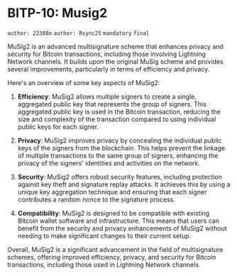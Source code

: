 # BITP-10: Musig2

`author: 22388o` `author: Rsync25` `mandatory` `final`

MuSig2 is an advanced multisignature scheme that enhances privacy and security for Bitcoin transactions, including those involving Lightning Network channels. It builds upon the original MuSig scheme and provides several improvements, particularly in terms of efficiency and privacy.

Here's an overview of some key aspects of MuSig2:

1. **Efficiency**: MuSig2 allows multiple signers to create a single, aggregated public key that represents the group of signers. This aggregated public key is used in the Bitcoin transaction, reducing the size and complexity of the transaction compared to using individual public keys for each signer.

2. **Privacy**: MuSig2 improves privacy by concealing the individual public keys of the signers from the blockchain. This helps prevent the linkage of multiple transactions to the same group of signers, enhancing the privacy of the signers' identities and activities on the network.

3. **Security**: MuSig2 offers robust security features, including protection against key theft and signature replay attacks. It achieves this by using a unique key aggregation technique and ensuring that each signer contributes a random nonce to the signature process.

4. **Compatibility**: MuSig2 is designed to be compatible with existing Bitcoin wallet software and infrastructure. This means that users can benefit from the security and privacy enhancements of MuSig2 without needing to make significant changes to their current setup.

Overall, MuSig2 is a significant advancement in the field of multisignature schemes, offering improved efficiency, privacy, and security for Bitcoin transactions, including those used in Lightning Network channels.
